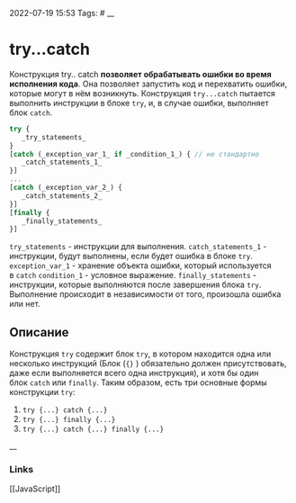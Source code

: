 2022-07-19 15:53
Tags: #
__
# try...catch
Конструкция try.. catch **позволяет обрабатывать ошибки во время исполнения кода**. Она позволяет запустить код и перехватить ошибки, которые могут в нём возникнуть.
Конструкция `try...catch` пытается выполнить инструкции в блоке `try`, и, в случае ошибки, выполняет блок `catch`.

```js
try {
   _try_statements_
}
[catch (_exception_var_1_ if _condition_1_) { // не стандартно
   _catch_statements_1_
}]
...
[catch (_exception_var_2_) {
   _catch_statements_2_
}]
[finally {
   _finally_statements_
}]
```
`try_statements` - инструкции для выполнения.
`catch_statements_1` - инструкции, будут выполнены, если будет ошибка в блоке `try`.
`exception_var_1` - хранение объекта ошибки, который используется в `catch`
`condition_1` - условное выражение.
`finally_statements` - инструкции, которые выполняются после завершения блока `try`. Выполнение происходит в независимости от того, произошла ошибка или нет.

## Описание
Конструкция `try` содержит блок `try`, в котором находится одна или несколько инструкций (Блок (`{}` ) обязательно должен присутствовать, даже если выполняется всего одна инструкция), и хотя бы один блок `catch` или `finally`. Таким образом, есть три основные формы конструкции `try`:
1.  `try {...} catch {...}`
2.  `try {...} finally {...}`
3.  `try {...} catch {...} finally {...}`

__
### Links
[[JavaScript]]
